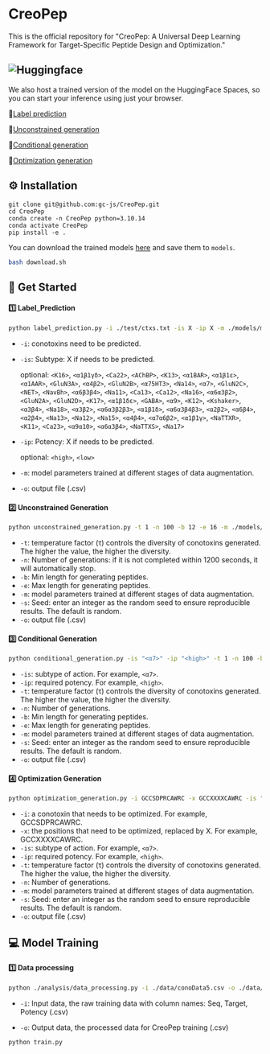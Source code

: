 # CreoPep
This is the official repository for "CreoPep: A Universal Deep Learning Framework for Target-Specific Peptide Design and Optimization."

## ![Huggingface](https://img.shields.io/badge/Hugging%20Face-Spaces-brightgreen)
We also host a trained version of the model on the HuggingFace Spaces, so you can start your inference using just your browser.

🤗[Label prediction](https://huggingface.co/spaces/oucgc1996/CTXGen_Label_Prediction)

🤗[Unconstrained generation](https://huggingface.co/spaces/oucgc1996/CTXGen_Unconstrained_generation)

🤗[Conditional generation](https://huggingface.co/spaces/oucgc1996/CTXGen_conditional_generation)

🤗[Optimization generation](https://huggingface.co/spaces/oucgc1996/CTXGen_optimization_generation)



## :gear: Installation

```shell
git clone git@github.com:gc-js/CreoPep.git
cd CreoPep
conda create -n CreoPep python=3.10.14
conda activate CreoPep
pip install -e .
```

You can download the trained models [here](https://zenodo.org/records/15192592) and save them to `models`.

```bash
bash download.sh
```

## :rocket: Get Started

#### :one: Label_Prediction

```bash
python label_prediction.py -i ./test/ctxs.txt -is X -ip X -m ./models/model_final.pt -o ./test/output_label_prediction.csv
```

- `-i`: conotoxins need to be predicted.


- `-is`: Subtype: X if needs to be predicted.

    optional: `<K16>`, `<α1β1γδ>`, `<Ca22>`, `<AChBP>`, `<K13>`, `<α1BAR>`, `<α1β1ε>`, `<α1AAR>`, `<GluN3A>`, `<α4β2>`,
`<GluN2B>`, `<α75HT3>`, `<Na14>`, `<α7>`, `<GluN2C>`, `<NET>`, `<NavBh>`, `<α6β3β4>`, `<Na11>`, `<Ca13>`,
`<Ca12>`, `<Na16>`, `<α6α3β2>`, `<GluN2A>`, `<GluN2D>`, `<K17>`, `<α1β1δε>`, `<GABA>`, `<α9>`, `<K12>`,
`<Kshaker>`, `<α3β4>`, `<Na18>`, `<α3β2>`, `<α6α3β2β3>`, `<α1β1δ>`, `<α6α3β4β3>`, `<α2β2>`, `<α6β4>`, `<α2β4>`,
`<Na13>`, `<Na12>`, `<Na15>`, `<α4β4>`, `<α7α6β2>`, `<α1β1γ>`, `<NaTTXR>`, `<K11>`, `<Ca23>`,
`<α9α10>`, `<α6α3β4>`, `<NaTTXS>`, `<Na17>`

- `-ip`: Potency: X if needs to be predicted.

    optional: `<high>`, `<low>`


- `-m`: model parameters trained at different stages of data augmentation.

- `-o`: output file (.csv)

#### :two: Unconstrained Generation

```bash
python unconstrained_generation.py -t 1 -n 100 -b 12 -e 16 -m ./models/model_final.pt -s 666 -o ./test/output_unconstrained_generation.csv
```
- `-t`: temperature factor (τ) controls the diversity of conotoxins generated. The higher the value, the higher the diversity.
- `-n`: Number of generations: if it is not completed within 1200 seconds, it will automatically stop.
- `-b`: Min length for generating peptides.
- `-e`: Max length for generating peptides.
- `-m`: model parameters trained at different stages of data augmentation.
- `-s`: Seed: enter an integer as the random seed to ensure reproducible results. The default is random.
- `-o`: output file (.csv)

#### :three: Conditional Generation

```bash
python conditional_generation.py -is "<α7>" -ip "<high>" -t 1 -n 100 -b 12 -e 16 -m ./models/model_final.pt -s 666 -o ./test/output_conditional_generation.csv
```
- `-is`: subtype of action. For example, `<α7>`.
- `-ip`: required potency. For example, `<high>`.
- `-t`: temperature factor (τ) controls the diversity of conotoxins generated. The higher the value, the higher the diversity.
- `-n`: Number of generations.
- `-b`: Min length for generating peptides.
- `-e`: Max length for generating peptides.
- `-m`: model parameters trained at different stages of data augmentation.
- `-s`: Seed: enter an integer as the random seed to ensure reproducible results. The default is random.
- `-o`: output file (.csv)

#### :four: Optimization Generation

```bash
python optimization_generation.py -i GCCSDPRCAWRC -x GCCXXXXCAWRC -is "<α7>" -ip "<high>" -t 1 -n 100 -m ./models/model_final.pt -s 666 -o ./test/output_optimization_generation.csv
```
- `-i`: a conotoxin that needs to be optimized. For example, GCCSDPRCAWRC.
- `-x`: the positions that need to be optimized, replaced by X. For example, GCCXXXXCAWRC.
- `-is`: subtype of action. For example, `<α7>`.
- `-ip`: required potency. For example, `<high>`.
- `-t`: temperature factor (τ) controls the diversity of conotoxins generated. The higher the value, the higher the diversity.
- `-n`: Number of generations.
- `-m`: model parameters trained at different stages of data augmentation.
- `-s`: Seed: enter an integer as the random seed to ensure reproducible results. The default is random.
- `-o`: output file (.csv)

## :computer: Model Training

#### :one: Data processing

```bash
python ./analysis/data_processing.py -i ./data/conoData5.csv -o ./data/conoData5_out.csv
```
- `-i`: Input data, the raw training data with column names: Seq, Target, Potency (.csv)

- `-o`: Output data, the processed data for CreoPep training (.csv)

```bash
python train.py
```

